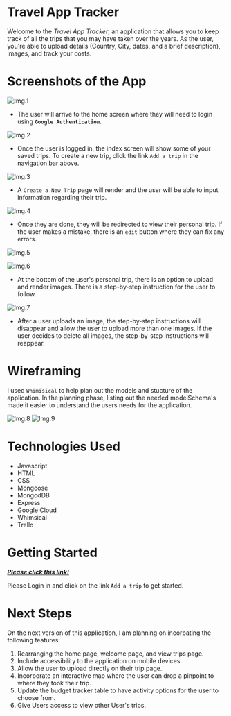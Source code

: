 # Travel App Tracker

Welcome to the _Travel App Tracker_, an application that allows you to keep track of all the trips that you may have taken over the years. As the user, you're able to upload details (Country, City, dates, and a brief description), images, and track your costs. 

# Screenshots of the App

![Img.1](https://i.imgur.com/TTlfe4B.png "Home-Page")
* The user will arrive to the home screen where they will need to login using **`Google Authentication`**.

![Img.2](https://i.imgur.com/q72ni3o.png "Login-Screen")
* Once the user is logged in, the index screen will show some of your saved trips. To create a new trip, click the link `Add a trip` in the navigation bar above.

![Img.3](https://i.imgur.com/U78ut8F.png "Create-a-trip")
* A `Create a New Trip` page will render and the user will be able to input information regarding their trip.

![Img.4](https://i.imgur.com/xtEqSde.png "Personal-trip")
* Once they are done, they will be redirected to view their personal trip. If the user makes a mistake, there is an `edit` button where they can fix any errors. 

![Img.5](https://i.imgur.com/WTnUJn6.png "Edit-trip")

![Img.6](https://i.imgur.com/GZNSTPm.png "Photo-Library")
* At the bottom of the user's personal trip, there is an option to upload and render images. There is a step-by-step instruction for the user to follow.

![Img.7](https://i.imgur.com/SZfiMas.png "Photos")
* After a user uploads an image, the step-by-step instructions will disappear and allow the user to upload more than one images. If the user decides to delete all images, the step-by-step instructions will reappear. 

# Wireframing
I used `Whimisical` to help plan out the models and stucture of the application. In the planning phase, listing out the needed modelSchema's made it easier to understand the users needs for the application. 

![Img.8](https://i.imgur.com/d593b7j.png "Whimsical")
![Img.9](https://i.imgur.com/ixo1vnI.png "Whimsical2")
# Technologies Used
* Javascript
* HTML
* CSS
* Mongoose
* MongodDB
* Express
* Google Cloud 
* Whimsical
* Trello 

# Getting Started
_**[Please click this link!](https://travelapptracker.herokuapp.com/travels)**_

Please Login in and click on the link `Add a trip` to get started.
# Next Steps

On the next version of this application, I am planning on incorpating the following features:
1. Rearranging the home page, welcome page, and view trips page.
2. Include accessibility to the application on mobile devices. 
3. Allow the user to upload directly on their trip page.
4. Incorporate an interactive map where the user can drop a pinpoint to where they took their trip.
5. Update the budget tracker table to have activity options for the user to choose from.
6. Give Users access to view other User's trips.
